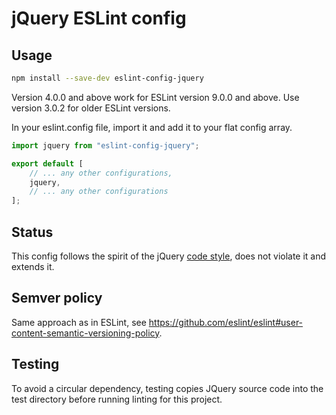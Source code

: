 # jQuery ESLint config

## Usage

```sh
npm install --save-dev eslint-config-jquery
```

Version 4.0.0 and above work for ESLint version 9.0.0 and above. Use version 3.0.2 for older ESLint versions.

In your eslint.config file, import it and add it to your flat config array.

```javascript
import jquery from "eslint-config-jquery";

export default [
    // ... any other configurations,
    jquery,
    // ... any other configurations
];

```

## Status

This config follows the spirit of the jQuery [code style](https://contribute.jquery.org/style-guide/js/), does not violate it and extends it.

## Semver policy

Same approach as in ESLint, see https://github.com/eslint/eslint#user-content-semantic-versioning-policy.

## Testing

To avoid a circular dependency, testing copies JQuery source code into the test directory before running linting for
this project. 

